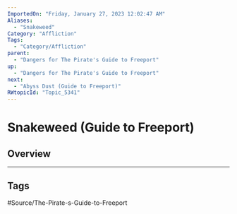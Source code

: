 ```yaml
---
ImportedOn: "Friday, January 27, 2023 12:02:47 AM"
Aliases:
  - "Snakeweed"
Category: "Affliction"
Tags:
  - "Category/Affliction"
parent:
  - "Dangers for The Pirate's Guide to Freeport"
up:
  - "Dangers for The Pirate's Guide to Freeport"
next:
  - "Abyss Dust (Guide to Freeport)"
RWtopicId: "Topic_5341"
---
```

# Snakeweed (Guide to Freeport)
## Overview

---
## Tags
#Source/The-Pirate-s-Guide-to-Freeport

